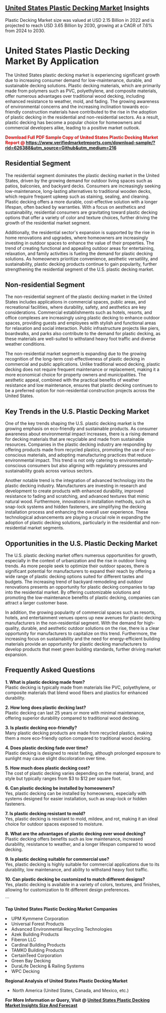<h2><a href="https://www.verifiedmarketreports.com/download-sample/?rid=626388&amp;utm_source=Github&amp;utm_medium=216" target="_blank">United States Plastic Decking Market</a> Insights</h2><p>Plastic Decking Market size was valued at USD 2.15 Billion in 2022 and is projected to reach USD 3.65 Billion by 2030, growing at a CAGR of 7.6% from 2024 to 2030.</p><p><h1>United States Plastic Decking Market By Application</h1><p>The United States plastic decking market is experiencing significant growth due to increasing consumer demand for low-maintenance, durable, and sustainable decking solutions. Plastic decking materials, which are primarily made from polymers such as PVC, polyethylene, and composite materials, offer numerous advantages over traditional wood decking, including enhanced resistance to weather, mold, and fading. The growing awareness of environmental concerns and the increasing inclination towards eco-friendly construction materials have contributed to the rise in the adoption of plastic decking in the residential and non-residential sectors. As a result, plastic decking has become a popular choice for homeowners and commercial developers alike, leading to a positive market outlook. <strong><p><span class=""><span style="color: #ff0000;"><strong>Download Full PDF Sample Copy of United States Plastic Decking Market Report</strong> @ </span><a href="https://www.verifiedmarketreports.com/download-sample/?rid=626388&amp;utm_source=Github&amp;utm_medium=216" target="_blank">https://www.verifiedmarketreports.com/download-sample/?rid=626388&amp;utm_source=Github&amp;utm_medium=216</a></span></p></strong></p><h2>Residential Segment</h2><p>The residential segment dominates the plastic decking market in the United States, driven by the growing demand for outdoor living spaces such as patios, balconies, and backyard decks. Consumers are increasingly seeking low-maintenance, long-lasting alternatives to traditional wooden decks, which require frequent upkeep such as staining, sealing, and cleaning. Plastic decking offers a more durable, cost-effective solution with a longer lifespan, often backed by warranties. With a focus on aesthetics and sustainability, residential consumers are gravitating toward plastic decking options that offer a variety of color and texture choices, further driving the growth of the residential market segment.</p><p>Additionally, the residential sector's expansion is supported by the rise in home renovations and upgrades, where homeowners are increasingly investing in outdoor spaces to enhance the value of their properties. The trend of creating functional and appealing outdoor areas for entertaining, relaxation, and family activities is fueling the demand for plastic decking solutions. As homeowners prioritize convenience, aesthetic versatility, and sustainability, plastic decking products continue to gain popularity, further strengthening the residential segment of the U.S. plastic decking market.</p><h2>Non-residential Segment</h2><p>The non-residential segment of the plastic decking market in the United States includes applications in commercial spaces, public areas, and recreational facilities, where durability, safety, and aesthetics are key considerations. Commercial establishments such as hotels, resorts, and office complexes are increasingly using plastic decking to enhance outdoor spaces, providing guests and employees with stylish and functional areas for relaxation and social interaction. Public infrastructure projects like piers, boardwalks, and parks also contribute to the demand for plastic decking, as these materials are well-suited to withstand heavy foot traffic and diverse weather conditions.</p><p>The non-residential market segment is expanding due to the growing recognition of the long-term cost-effectiveness of plastic decking in commercial and public applications. Unlike traditional wood decking, plastic decking does not require frequent maintenance or replacement, making it a more economical choice for property owners and municipalities. The aesthetic appeal, combined with the practical benefits of weather resistance and low maintenance, ensures that plastic decking continues to be a preferred option for non-residential construction projects across the United States.</p><h2>Key Trends in the U.S. Plastic Decking Market</h2><p>One of the key trends shaping the U.S. plastic decking market is the growing emphasis on eco-friendly and sustainable products. As consumer awareness about environmental impact increases, there is a rising demand for decking materials that are recyclable and made from sustainable resources. Companies in the plastic decking industry are responding by offering products made from recycled plastics, promoting the use of eco-conscious materials, and adopting manufacturing practices that reduce environmental impact. This trend is not only catering to environmentally-conscious consumers but also aligning with regulatory pressures and sustainability goals across various sectors.</p><p>Another notable trend is the integration of advanced technology into the plastic decking industry. Manufacturers are investing in research and development to create products with enhanced durability, improved resistance to fading and scratching, and advanced textures that mimic natural wood. Furthermore, innovations in installation methods, such as snap-lock systems and hidden fasteners, are simplifying the decking installation process and enhancing the overall user experience. These technological advancements are playing a crucial role in expanding the adoption of plastic decking solutions, particularly in the residential and non-residential market segments.</p><h2>Opportunities in the U.S. Plastic Decking Market</h2><p>The U.S. plastic decking market offers numerous opportunities for growth, especially in the context of urbanization and the rise in outdoor living trends. As more people seek to optimize their outdoor spaces, there is significant potential for manufacturers to expand their reach by offering a wide range of plastic decking options suited for different tastes and budgets. The increasing trend of backyard remodeling and outdoor renovations presents an opportunity for plastic decking companies to tap into the residential market. By offering customizable solutions and promoting the low-maintenance benefits of plastic decking, companies can attract a larger customer base.</p><p>In addition, the growing popularity of commercial spaces such as resorts, hotels, and entertainment venues opens up new avenues for plastic decking manufacturers in the non-residential segment. With the demand for high-quality, durable, and aesthetic outdoor solutions on the rise, there is a clear opportunity for manufacturers to capitalize on this trend. Furthermore, the increasing focus on sustainability and the need for energy-efficient building materials provide an opportunity for plastic decking manufacturers to develop products that meet green building standards, further driving market expansion.</p><h2>Frequently Asked Questions</h2><p><strong>1. What is plastic decking made from?</strong><br>Plastic decking is typically made from materials like PVC, polyethylene, or composite materials that blend wood fibers and plastics for enhanced durability.</p><p><strong>2. How long does plastic decking last?</strong><br>Plastic decking can last 25 years or more with minimal maintenance, offering superior durability compared to traditional wood decking.</p><p><strong>3. Is plastic decking eco-friendly?</strong><br>Many plastic decking products are made from recycled plastics, making them a more eco-friendly option compared to traditional wood decking.</p><p><strong>4. Does plastic decking fade over time?</strong><br>Plastic decking is designed to resist fading, although prolonged exposure to sunlight may cause slight discoloration over time.</p><p><strong>5. How much does plastic decking cost?</strong><br>The cost of plastic decking varies depending on the material, brand, and style but typically ranges from $3 to $12 per square foot.</p><p><strong>6. Can plastic decking be installed by homeowners?</strong><br>Yes, plastic decking can be installed by homeowners, especially with systems designed for easier installation, such as snap-lock or hidden fasteners.</p><p><strong>7. Is plastic decking resistant to mold?</strong><br>Yes, plastic decking is resistant to mold, mildew, and rot, making it an ideal choice for outdoor spaces exposed to moisture.</p><p><strong>8. What are the advantages of plastic decking over wood decking?</strong><br>Plastic decking offers benefits such as low maintenance, increased durability, resistance to weather, and a longer lifespan compared to wood decking.</p><p><strong>9. Is plastic decking suitable for commercial use?</strong><br>Yes, plastic decking is highly suitable for commercial applications due to its durability, low maintenance, and ability to withstand heavy foot traffic.</p><p><strong>10. Can plastic decking be customized to match different designs?</strong><br>Yes, plastic decking is available in a variety of colors, textures, and finishes, allowing for customization to fit different design preferences.</p>```</p><p><strong>Top United States Plastic Decking Market Companies</strong></p><div data-test-id=""><p><li>UPM Kymmene Corporation</li><li> Universal Forest Products</li><li> Advanced Environmental Recycling Technologies</li><li> Azek Building Products</li><li> Fiberon LLC</li><li> Cardinal Building Products</li><li> TAMKO Building Products</li><li> CertainTeed Corporation</li><li> Green Bay Decking</li><li> DuraLife Decking & Railing Systems</li><li> WPC Decking</li></p><div><strong>Regional Analysis of&nbsp;United States Plastic Decking Market</strong></div><ul><li dir="ltr"><p dir="ltr">North America&nbsp;(United States, Canada, and Mexico, etc.)</p></li></ul><p><strong>For More Information or Query, Visit @&nbsp;</strong><strong><a href="https://www.verifiedmarketreports.com/product/plastic-decking-market/?utm_source=Github&amp;utm_medium=216" target="_blank">United States Plastic Decking Market Insights Size And Forecast</a></strong></p></div>
